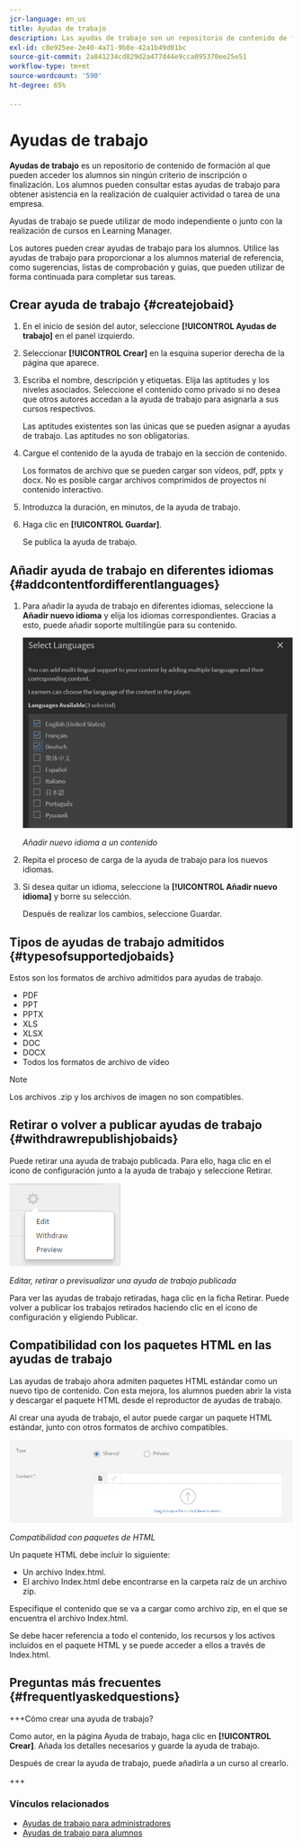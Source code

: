 ```yaml
---
jcr-language: en_us
title: Ayudas de trabajo
description: Las ayudas de trabajo son un repositorio de contenido de formación al que pueden acceder los alumnos sin ningún criterio de inscripción o finalización. Los alumnos pueden consultar estas ayudas de trabajo para obtener asistencia en la realización de cualquier actividad o tarea de una empresa.
exl-id: c8e925ee-2e40-4a71-9b8e-42a1b49d01bc
source-git-commit: 2a841234cd829d2a477d44e9cca095370ee25e51
workflow-type: tm+mt
source-wordcount: '590'
ht-degree: 65%

---
```


# Ayudas de trabajo

**Ayudas de trabajo** es un repositorio de contenido de formación al que pueden acceder los alumnos sin ningún criterio de inscripción o finalización. Los alumnos pueden consultar estas ayudas de trabajo para obtener asistencia en la realización de cualquier actividad o tarea de una empresa.

Ayudas de trabajo se puede utilizar de modo independiente o junto con la realización de cursos en Learning Manager.

Los autores pueden crear ayudas de trabajo para los alumnos. Utilice las ayudas de trabajo para proporcionar a los alumnos material de referencia, como sugerencias, listas de comprobación y guías, que pueden utilizar de forma continuada para completar sus tareas.

## Crear ayuda de trabajo {#createjobaid}

1. En el inicio de sesión del autor, seleccione **[!UICONTROL Ayudas de trabajo]** en el panel izquierdo.
1. Seleccionar **[!UICONTROL Crear]** en la esquina superior derecha de la página que aparece.
1. Escriba el nombre, descripción y etiquetas. Elija las aptitudes y los niveles asociados. Seleccione el contenido como privado si no desea que otros autores accedan a la ayuda de trabajo para asignarla a sus cursos respectivos.

   Las aptitudes existentes son las únicas que se pueden asignar a ayudas de trabajo. Las aptitudes no son obligatorias.

1. Cargue el contenido de la ayuda de trabajo en la sección de contenido.

   Los formatos de archivo que se pueden cargar son vídeos, pdf, pptx y docx. No es posible cargar archivos comprimidos de proyectos ni contenido interactivo.

1. Introduzca la duración, en minutos, de la ayuda de trabajo.
1. Haga clic en **[!UICONTROL Guardar]**.

   Se publica la ayuda de trabajo.

## Añadir ayuda de trabajo en diferentes idiomas {#addcontentfordifferentlanguages}

1. Para añadir la ayuda de trabajo en diferentes idiomas, seleccione la **Añadir nuevo idioma** y elija los idiomas correspondientes. Gracias a esto, puede añadir soporte multilingüe para su contenido.

   ![](assets/add-new-languagetab.png)

   *Añadir nuevo idioma a un contenido*

1. Repita el proceso de carga de la ayuda de trabajo para los nuevos idiomas.
1. Si desea quitar un idioma, seleccione la **[!UICONTROL Añadir nuevo idioma]** y borre su selección.

   Después de realizar los cambios, seleccione Guardar.

## Tipos de ayudas de trabajo admitidos {#typesofsupportedjobaids}

Estos son los formatos de archivo admitidos para ayudas de trabajo.

* PDF
* PPT
* PPTX
* XLS
* XLSX
* DOC
* DOCX
* Todos los formatos de archivo de vídeo

>[!NOTE]
>
>Los archivos .zip y los archivos de imagen no son compatibles.

## Retirar o volver a publicar ayudas de trabajo {#withdrawrepublishjobaids}

Puede retirar una ayuda de trabajo publicada. Para ello, haga clic en el icono de configuración junto a la ayuda de trabajo y seleccione Retirar.

![](assets/job-aid-withdraw.png)

*Editar, retirar o previsualizar una ayuda de trabajo publicada*

Para ver las ayudas de trabajo retiradas, haga clic en la ficha Retirar. Puede volver a publicar los trabajos retirados haciendo clic en el icono de configuración y eligiendo Publicar.

## Compatibilidad con los paquetes HTML en las ayudas de trabajo

Las ayudas de trabajo ahora admiten paquetes HTML estándar como un nuevo tipo de contenido. Con esta mejora, los alumnos pueden abrir la vista y descargar el paquete HTML desde el reproductor de ayudas de trabajo.

Al crear una ayuda de trabajo, el autor puede cargar un paquete HTML estándar, junto con otros formatos de archivo compatibles.

![](assets/html-job-aid.png)

*Compatibilidad con paquetes de HTML*

Un paquete HTML debe incluir lo siguiente:

* Un archivo Index.html.
* El archivo Index.html debe encontrarse en la carpeta raíz de un archivo zip.

Especifique el contenido que se va a cargar como archivo zip, en el que se encuentra el archivo Index.html.

Se debe hacer referencia a todo el contenido, los recursos y los activos incluidos en el paquete HTML y se puede acceder a ellos a través de Index.html.

## Preguntas más frecuentes {#frequentlyaskedquestions}

+++Cómo crear una ayuda de trabajo?

Como autor, en la página Ayuda de trabajo, haga clic en **[!UICONTROL Crear]**. Añada los detalles necesarios y guarde la ayuda de trabajo.

Después de crear la ayuda de trabajo, puede añadirla a un curso al crearlo.

+++

### Vínculos relacionados

* [Ayudas de trabajo para administradores](../../administrators/feature-summary/job-aids.md)
* [Ayudas de trabajo para alumnos](../../learners/feature-summary/job-aids.md)
